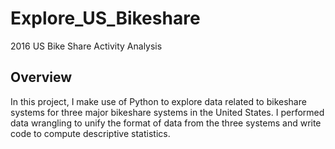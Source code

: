 # Explore_US_Bikeshare
2016 US Bike Share Activity Analysis
## Overview
In this project, I make use of Python to explore data related to bikeshare systems for three major bikeshare systems in the United States. 
I performed data wrangling to unify the format of data from the three systems and write code to compute descriptive statistics.
